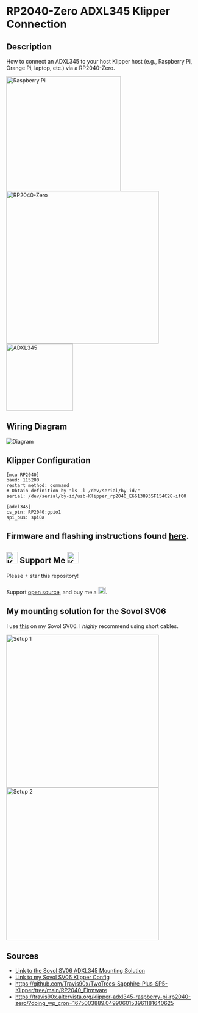 # RP2040-Zero ADXL345 Klipper Connection

## Description

How to connect an ADXL345 to your host Klipper host (e.g., Raspberry Pi, Orange Pi, laptop, etc.) via a RP2040-Zero.

<img src="./images/rpi.jpg" width="300" alt='Raspberry Pi'/><img src="./images/RP2040-Zero.jpg" width="400" alt='RP2040-Zero'/><img src="./images/ADXL345.jpg" width="175" alt='ADXL345'/>

## Wiring Diagram

![Diagram](./images/diagram.png)

## Klipper Configuration

```
[mcu RP2040]
baud: 115200
restart_method: command
# Obtain definition by "ls -l /dev/serial/by-id/"
serial: /dev/serial/by-id/usb-Klipper_rp2040_E66138935F154C28-if00

[adxl345]
cs_pin: RP2040:gpio1
spi_bus: spi0a
```

## Firmware and flashing instructions found [here](./RP2040_Firmware/README.md).

## <img src="./images/cup-border.png" width="30" alt='Ko-fi'/> Support Me <img src="./images/cup-border.png" width="30" alt='Ko-fi'/>

Please ⭐ star this repository!

Support [open source](https://en.wikipedia.org/wiki/Open_source), and buy me a [<img src="./images/logo_white_stroke.png" height="20" alt='Ko-fi'/>](https://ko-fi.com/bassamanator).

## My mounting solution for the Sovol SV06

I use [this](https://www.printables.com/model/385334-adxl345-mount-for-the-sovol-sv06plus) on my Sovol SV06. I _highly_ recommend using short cables.

<img src="./images/setup1.jpg" width="400" alt='Setup 1'/> <img src="./images/setup2.jpg" width="400" alt='Setup 2'/>

## Sources

- [Link to the Sovol SV06 ADXL345 Mounting Solution](https://www.printables.com/model/385334-sovol-sv06-adxl345-mount-printhead-and-bed)
- [Link to my Sovol SV06 Klipper Config](https://github.com/bassamanator/Sovol-SV06-firmware/tree/master)
- https://github.com/Travis90x/TwoTrees-Sapphire-Plus-SP5-Klipper/tree/main/RP2040_Firmware
- https://travis90x.altervista.org/klipper-adxl345-raspberry-pi-rp2040-zero/?doing_wp_cron=1675003889.0499060153961181640625
